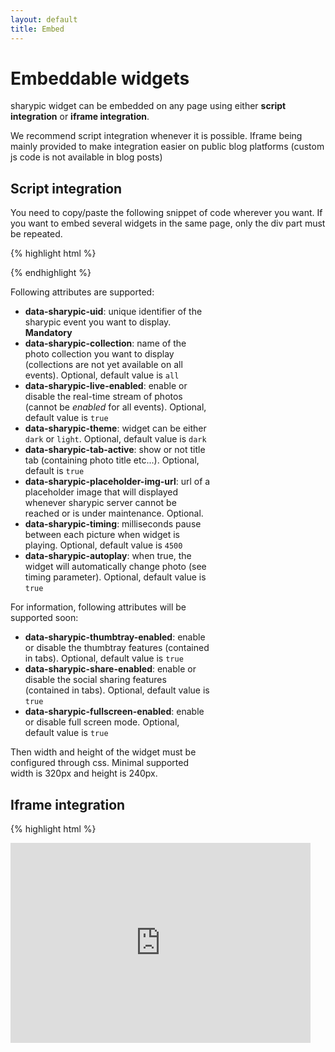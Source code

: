 ```yaml
---
layout: default
title: Embed
---
```


# Embeddable widgets

sharypic widget can be embedded on any page using either **script integration** or **iframe integration**.

We recommend script integration whenever it is possible. Iframe being mainly provided to make integration easier on public blog platforms (custom js code is not available in blog posts)

## Script integration

You need to copy/paste the following snippet of code wherever you want. If you want to embed several widgets in the same page,  only the div part must be repeated.

{% highlight html %}
<div class="sharypic-widget" data-sharypic-uid='4sacwgos3b8s8w46' style='height: 240px; width: 320px;'/>
<script language='javascript'>
  (function(){var a=document.createElement("script");a.type="text/javascript";a.async=true;a.src="http://js.sharypic.com/widget-loader-1.0.js";var b=document.getElementsByTagName("script")[0];b.parentNode.insertBefore(a,b)})()
</script>
{% endhighlight %}

Following attributes are supported:
* **data-sharypic-uid**: unique identifier of the sharypic event you want to display. **Mandatory**
* **data-sharypic-collection**: name of the photo collection you want to display (collections are not yet available on all events). Optional, default value is `all`
* **data-sharypic-live-enabled**: enable or disable the real-time stream of photos (cannot be _enabled_ for all events). Optional, default value is `true`
* **data-sharypic-theme**: widget can be either `dark` or `light`. Optional, default value is `dark`
* **data-sharypic-tab-active**: show or not title tab (containing photo title etc...). Optional, default is `true`
* **data-sharypic-placeholder-img-url**: url of a placeholder image that will displayed whenever sharypic server cannot be reached or is under maintenance. Optional.
* **data-sharypic-timing**: milliseconds pause between each picture when widget is playing. Optional, default value is `4500`
* **data-sharypic-autoplay**: when true, the widget will automatically change photo (see timing parameter). Optional, default value is `true`

For information, following attributes will be supported soon:
* **data-sharypic-thumbtray-enabled**: enable or disable the thumbtray features (contained in tabs). Optional, default value is `true`
* **data-sharypic-share-enabled**: enable or disable the social sharing features (contained in tabs). Optional, default value is `true`
* **data-sharypic-fullscreen-enabled**: enable or disable full screen mode. Optional, default value is `true`

Then width and height of the widget must be configured through css.
Minimal supported width is 320px and height is 240px.

## Iframe integration

{% highlight html %}
<iframe width='480' height='320' scrolling='no' frameborder='0' src="http://sharypic.com/events/4sacwgos3b8s8w46/widget"/>
{% endhighlight %}

No further options than width and height are available through iframe integration. It will take all default values of the script parameters.

Minimal supported width is 320px and height is 240px.